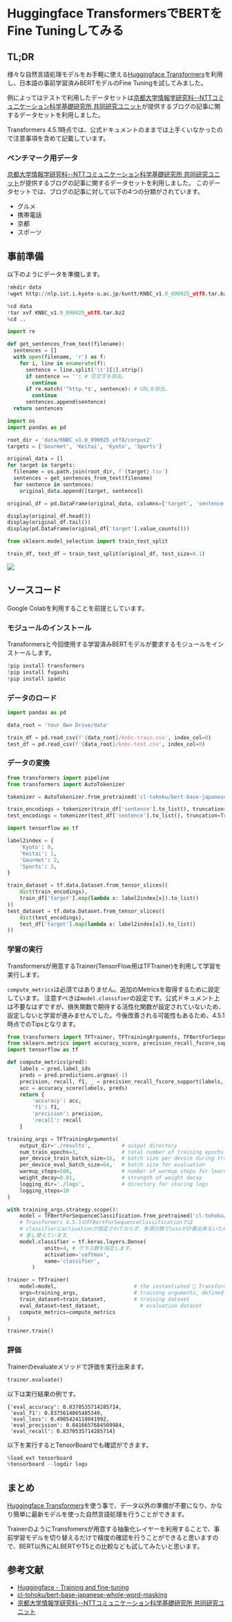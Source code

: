 # Huggingface TransformersでBERTをFine Tuningしてみる

## TL;DR

様々な自然言語処理モデルをお手軽に使える[Huggingface Transformers](https://github.com/huggingface/transformers)を利用し、日本語の事前学習済みBERTモデルのFine Tuningを試してみました。

例によってはテストで利用したデータセットは[京都大学情報学研究科--NTTコミュニケーション科学基礎研究所 共同研究ユニット](http://nlp.ist.i.kyoto-u.ac.jp/kuntt/index.php)が提供するブログの記事に関するデータセットを利用しました。

Transformers 4.5.1時点では、公式ドキュメントのままでは上手くいなかったので注意事項を含めて記載しています。

### ベンチマーク用データ

[京都大学情報学研究科--NTTコミュニケーション科学基礎研究所 共同研究ユニット](http://nlp.ist.i.kyoto-u.ac.jp/kuntt/index.php)が提供するブログの記事に関するデータセットを利用しました。 このデータセットでは、ブログの記事に対して以下の4つの分類がされています。

* グルメ
* 携帯電話
* 京都
* スポーツ

## 事前準備

以下のようにデータを準備します。

```python
!mkdir data
!wget http://nlp.ist.i.kyoto-u.ac.jp/kuntt/KNBC_v1.0_090925_utf8.tar.bz2 -O data/KNBC_v1.0_090925_utf8.tar.bz2
```

```python
%cd data
!tar xvf KNBC_v1.0_090925_utf8.tar.bz2
%cd ..
```

```python
import re

def get_sentences_from_text(filename):
  sentences = []
  with open(filename, 'r') as f:
    for i, line in enumerate(f):
      sentence = line.split('\t')[1].strip()
      if sentence == '': # 空文字を除去。
        continue
      if re.match('^http.*$', sentence): # URLを除去。
        continue
      sentences.append(sentence)
  return sentences
```

```python
import os
import pandas as pd

root_dir = 'data/KNBC_v1.0_090925_utf8/corpus2'
targets = ['Gourmet', 'Keitai', 'Kyoto', 'Sports']

original_data = []
for target in targets:
  filename = os.path.join(root_dir, f'{target}.tsv')
  sentences = get_sentences_from_text(filename)
  for sentence in sentences:
    original_data.append([target, sentence])

original_df = pd.DataFrame(original_data, columns=['target', 'sentence'])
```

```python
display(original_df.head())
display(original_df.tail())
display(pd.DataFrame(original_df['target'].value_counts()))
```

```python
from sklearn.model_selection import train_test_split

train_df, test_df = train_test_split(original_df, test_size=0.1)
```

![](images/data-sample.png)

## ソースコード

Google Colabを利用することを前提としています。

### モジュールのインストール

Transformersと今回使用する学習済みBERTモデルが要求するモジュールをインストールします。

```python
!pip install transformers
!pip install fugashi
!pip install ipadic
```

### データのロード

```python
import pandas as pd

data_root = 'Your Own Drive/data'

train_df = pd.read_csv(f'{data_root}/knbc-train.csv', index_col=0)
test_df = pd.read_csv(f'{data_root}/knbc-test.csv', index_col=0)
```

### データの変換

```python
from transformers import pipeline
from transformers import AutoTokenizer

tokenizer = AutoTokenizer.from_pretrained('cl-tohoku/bert-base-japanese-whole-word-masking')
```

```python
train_encodings = tokenizer(train_df['sentence'].to_list(), truncation=True, padding=True)
test_encodings = tokenizer(test_df['sentence'].to_list(), truncation=True, padding=True)
```

```python
import tensorflow as tf

label2index = {
    'Kyoto': 0,
    'Keitai': 1,
    'Gourmet': 2,
    'Sports': 3,
}

train_dataset = tf.data.Dataset.from_tensor_slices((
    dict(train_encodings),
    train_df['target'].map(lambda x: label2index[x]).to_list()
))
test_dataset = tf.data.Dataset.from_tensor_slices((
    dict(test_encodings),
    test_df['target'].map(lambda x: label2index[x]).to_list()
))
```

### 学習の実行

Transformersが用意するTrainer(TensorFlow用はTFTrainer)を利用して学習を実行します。

`compute_metrics`は必須ではありません。追加のMetricsを取得するために設定しています。
注意すべきは`model.classifier`の設定です。公式ドキュメント上は不要なはずですが、損失関数で期待する活性化関数が設定されていないため、設定しないと学習が進みませんでした。今後改善される可能性もあるため、4.5.1時点でのTipsとなります。


```python
from transformers import TFTrainer, TFTrainingArguments, TFBertForSequenceClassification
from sklearn.metrics import accuracy_score, precision_recall_fscore_support
import tensorflow as tf

def compute_metrics(pred):
    labels = pred.label_ids
    preds = pred.predictions.argmax(-1)
    precision, recall, f1, _ = precision_recall_fscore_support(labels, preds, average='weighted')
    acc = accuracy_score(labels, preds)
    return {
        'accuracy': acc,
        'f1': f1,
        'precision': precision,
        'recall': recall
    }

training_args = TFTrainingArguments(
    output_dir='./results',          # output directory
    num_train_epochs=3,              # total number of training epochs
    per_device_train_batch_size=16,  # batch size per device during training
    per_device_eval_batch_size=64,   # batch size for evaluation
    warmup_steps=500,                # number of warmup steps for learning rate scheduler
    weight_decay=0.01,               # strength of weight decay
    logging_dir='./logs',            # directory for storing logs
    logging_steps=10
)

with training_args.strategy.scope():
    model = TFBertForSequenceClassification.from_pretrained('cl-tohoku/bert-base-japanese-whole-word-masking')
    # Transformers 4.5.1のTFBertForSequenceClassificationでは
    # classifierにactivationが設定されておらず、多項分類でlossが計算出来ないため、
    # 差し替えています。
    model.classifier = tf.keras.layers.Dense(
            units=4, # クラス数を指定します。
            activation='softmax',
            name='classifier',
        )

trainer = TFTrainer(
    model=model,                         # the instantiated 🤗 Transformers model to be trained
    args=training_args,                  # training arguments, defined above
    train_dataset=train_dataset,         # training dataset
    eval_dataset=test_dataset,             # evaluation dataset
    compute_metrics=compute_metrics
)

trainer.train()
```

### 評価

Trainerのevaluateメソッドで評価を実行出来ます。

```python
trainer.evaluate()
```

以下は実行結果の例です。

```
{'eval_accuracy': 0.8370535714285714,
 'eval_f1': 0.8375614865485349,
 'eval_loss': 0.4905424118041992,
 'eval_precision': 0.8416657684509984,
 'eval_recall': 0.8370535714285714}
```

以下を実行するとTensorBoardでも確認ができます。

```python
%load_ext tensorboard
%tensorboard --logdir logs
```

## まとめ

[Huggingface Transformers](https://github.com/huggingface/transformers)を使う事で、データ以外の準備が不要になり、かなり簡単に最新モデルを使った自然言語処理を行うことができます。

TrainerのようにTransfomersが用意する抽象化レイヤーを利用することで、事前学習モデルを切り替えるだけで精度の確認を行うことができると思いますので、BERT以外にALBERTやT5との比較なども試してみたいと思います。

## 参考文献

* [Huggingface - Training and fine-tuning](https://huggingface.co/transformers/training.html)
* [cl-tohoku/bert-base-japanese-whole-word-masking](https://huggingface.co/cl-tohoku/bert-base-japanese-whole-word-masking)
* [京都大学情報学研究科--NTTコミュニケーション科学基礎研究所 共同研究ユニット](http://nlp.ist.i.kyoto-u.ac.jp/kuntt/index.php)